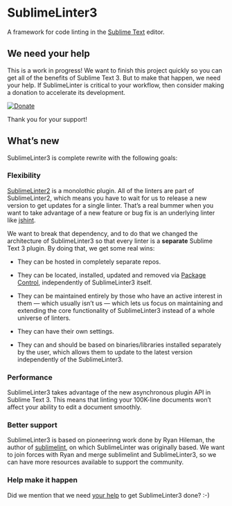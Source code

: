 SublimeLinter3
=========

A framework for code linting in the [Sublime Text](http://sublimetext.com "Sublime Text") editor.

## We need your help

This is a work in progress! We want to finish this project quickly so you can get all of the benefits of Sublime Text 3. But to make that happen, we need your help. If SublimeLinter is critical to your workflow, then consider making a donation to accelerate its development.

[![Donate](http://www.aparajitaworld.com/cappuccino/Donate-button.png)](https://www.paypal.com/cgi-bin/webscr?cmd=_s-xclick&hosted_button_id=55KC77W2MU9VW)

Thank you for your support!

## What’s new

SublimeLinter3 is complete rewrite with the following goals:

### Flexibility

[SublimeLinter2][sl2] is a monolothic plugin. All of the linters are part of SublimeLinter2, which means you have to wait for us to release a new version to get updates for a single linter. That’s a real bummer when you want to take advantage of a new feature or bug fix is an underlying linter like [jshint](http://jshint.org/about).

We want to break that dependency, and to do that we changed the architecture of SublimeLinter3 so that every linter is a **separate** Sublime Text 3 plugin. By doing that, we get some real wins:

- They can be hosted in completely separate repos.

- They can be located, installed, updated and removed via [Package Control](https://sublime.wbond.net), independently of SublimeLinter3 itself.

- They can be maintained entirely by those who have an active interest in them — which usually isn’t us — which lets us focus on maintaining and extending the core functionality of SublimeLinter3 instead of a whole universe of linters.

- They can have their own settings.

- They can and should be based on binaries/libraries installed separately by the user, which allows them to update to the latest version independently of the SublimeLinter3.

### Performance

SublimeLinter3 takes advantage of the new asynchronous plugin API in Sublime Text 3. This means that linting your 100K-line documents won’t affect your ability to edit a document smoothly.

### Better support

SublimeLinter3 is based on pioneerinng work done by Ryan Hileman, the author of [sublimelint](https://github.com/lunixbochs/sublimelint), on which SublimeLinter was originally based. We want to join forces with Ryan and merge sublimelint and SublimeLinter3, so we can have more resources available to support the community.

### Help make it happen

Did we mention that we need [your help](#we-need-your-help) to get SublimeLinter3 done? :-)

[sl2]: https://github.com/SublimeLinter/SublimeLinter

